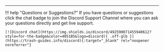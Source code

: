 
------

!!! help "Questions or Suggestions?"
    If you have questions or suggestions click the chat badge to join the Discord Support Channel where you can ask your questions directly and get live support.

    [![Discord chat](https://img.shields.io/discord/492590071455940612?style=for-the-badge&color=4051B5&logo=discord){ .off-glb }](https://trash-guides.info/discord){:target="_blank" rel="noopener noreferrer"}
